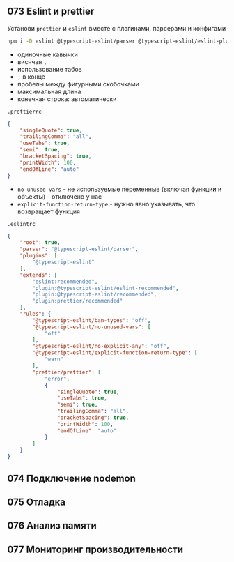 ## 073 Eslint и prettier

Установи `prettier` и `eslint` вместе с плагинами, парсерами и конфигами

```bash
npm i -D eslint @typescript-eslint/parser @typescript-eslint/eslint-plugin prettier eslint-config-prettier eslint-plugin-prettier typescript
```

- одиночные кавычки
- висячая `,`
- использование табов
- `;` в конце
- пробелы между фигурными скобочками
- максимальная длина
- конечная строка: автоматически

`.prettierrc`
```JSON
{
	"singleQuote": true,
	"trailingComma": "all",
	"useTabs": true,
	"semi": true,
	"bracketSpacing": true,
	"printWidth": 100,
	"endOfLine": "auto"
}
```

- `no-unused-vars` - не используемые переменные (включая функции и объекты) - отключено у нас
- `explicit-function-return-type` - нужно явно указывать, что возвращает функция 

`.eslintrc`
```JSON
{
	"root": true,
	"parser": "@typescript-eslint/parser",
	"plugins": [
		"@typescript-eslint"
	],
	"extends": [
		"eslint:recommended",
		"plugin:@typescript-eslint/eslint-recommended",
		"plugin:@typescript-eslint/recommended",
		"plugin:prettier/recommended"
	],
	"rules": {
		"@typescript-eslint/ban-types": "off",
		"@typescript-eslint/no-unused-vars": [
			"off"
		],
		"@typescript-eslint/no-explicit-any": "off",
		"@typescript-eslint/explicit-function-return-type": [
			"warn"
		],
		"prettier/prettier": [
			"error",
			{
				"singleQuote": true,
				"useTabs": true,
				"semi": true,
				"trailingComma": "all",
				"bracketSpacing": true,
				"printWidth": 100,
				"endOfLine": "auto"
			}
		]
	}
}
```






## 074 Подключение nodemon






## 075 Отладка






## 076 Анализ памяти






## 077 Мониторинг производительности








